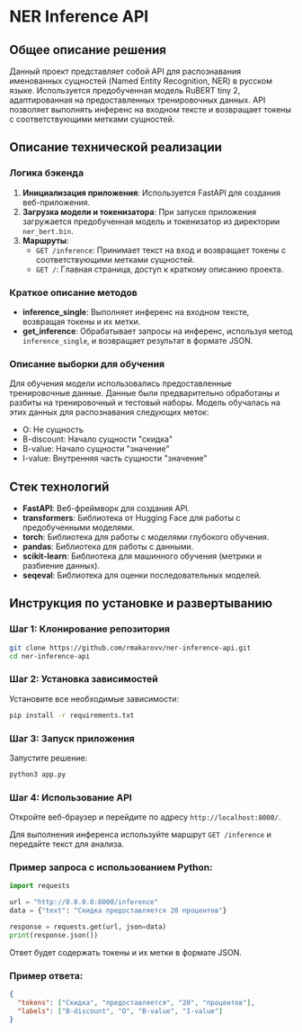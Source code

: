 # NER Inference API

## Общее описание решения

Данный проект представляет собой API для распознавания именованных сущностей (Named Entity Recognition, NER) в русском языке. Используется предобученная модель RuBERT tiny 2, адаптированная на предоставленных тренировочных данных. API позволяет выполнять инференс на входном тексте и возвращает токены с соответствующими метками сущностей.

## Описание технической реализации

### Логика бэкенда

1. **Инициализация приложения**: Используется FastAPI для создания веб-приложения.
2. **Загрузка модели и токенизатора**: При запуске приложения загружается предобученная модель и токенизатор из директории `ner_bert.bin`.
3. **Маршруты**:
   - `GET /inference`: Принимает текст на вход и возвращает токены с соответствующими метками сущностей.
   - `GET /`: Главная страница, доступ к краткому описанию проекта.

### Краткое описание методов

- **inference_single**: Выполняет инференс на входном тексте, возвращая токены и их метки.
- **get_inference**: Обрабатывает запросы на инференс, используя метод `inference_single`, и возвращает результат в формате JSON.

### Описание выборки для обучения

Для обучения модели использовались предоставленные тренировочные данные. Данные были предварительно обработаны и разбиты на тренировочный и тестовый наборы. Модель обучалась на этих данных для распознавания следующих меток:
- O: Не сущность
- B-discount: Начало сущности "скидка"
- B-value: Начало сущности "значение"
- I-value: Внутренняя часть сущности "значение"

## Стек технологий

- **FastAPI**: Веб-фреймворк для создания API.
- **transformers**: Библиотека от Hugging Face для работы с предобученными моделями.
- **torch**: Библиотека для работы с моделями глубокого обучения.
- **pandas**: Библиотека для работы с данными.
- **scikit-learn**: Библиотека для машинного обучения (метрики и разбиение данных).
- **seqeval**: Библиотека для оценки последовательных моделей.

## Инструкция по установке и развертыванию

### Шаг 1: Клонирование репозитория

```sh
git clone https://github.com/rmakarovv/ner-inference-api.git
cd ner-inference-api
```

### Шаг 2: Установка зависимостей

Установите все необходимые зависимости:

```sh
pip install -r requirements.txt
```

### Шаг 3: Запуск приложения

Запустите решение:

```sh
python3 app.py
```

### Шаг 4: Использование API

Откройте веб-браузер и перейдите по адресу `http://localhost:8000/`.

Для выполнения инференса используйте маршрут `GET /inference` и передайте текст для анализа.

### Пример запроса с использованием Python: 

```python
import requests

url = "http://0.0.0.0:8000/inference"
data = {"text": "Скидка предоставляется 20 процентов"}

response = requests.get(url, json=data)
print(response.json())
```

Ответ будет содержать токены и их метки в формате JSON.

### Пример ответа:

```json
{
  "tokens": ["Скидка", "предоставляется", "20", "процентов"],
  "labels": ["B-discount", "O", "B-value", "I-value"]
}
```